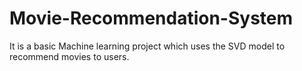 # Movie-Recommendation-System
It is a basic Machine learning project which uses the SVD model to recommend movies to users.
